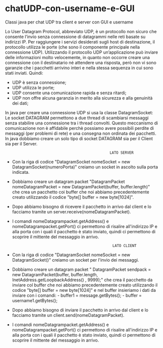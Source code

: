 # chatUDP-con-username-e-GUI
Classi java per chat UDP tra client e server con GUI e username

Lo User Datagram Protocol, abbreviato UDP, è un protocollo non sicuro che consente l’invio senza connessione di datagrammi nelle reti basate su indirizzi IP. Per raggiungere i servizi desiderati sugli host di destinazione, il protocollo utilizza le porte (che sono il componente principale nella connessione UDP). Utilizzando il protocollo UDP un’applicazione può inviare delle informazioni molto velocemente, in quanto non occorre creare una connessione con il destinatario né attendere una risposta, però non vi sono garanzie che i pacchetti arrivino interi e nella stessa sequenza in cui sono stati inviati.
Quindi:
- UDP è senza connessione;
- UDP utilizza le porte;
- UDP consente una comunicazione rapida e senza ritardi;
- UDP non offre alcuna garanzia in merito alla sicurezza e alla genuinità dei dati;

In java per creare una connessione UDP si usa la classe DatagramSocket:
Le socket DATAGRAM permettono a due thread di scambiarsi messaggi senza stabilire una
connessione tra i thread convolti. Questo meccanismo di comunicazione non è affidabile perchè possiamo avere possibili perdite di messaggi (per problemi di rete) e una consegna non ordinata dei pacchetti.
In java dobbiamo creare un solo tipo di socket DATAGRAM sia per il Client sia per il Server.

                                                    LATO SERVER
- Con la riga di codice "DatagramSocket nomeSocket = new DatagramSocket(numeroPorta)" creiamo un socket in ascolto sulla porta indicata.
- Dobbiamo creare un datagram packet "DatagramPacket nomeDatagramPacket = new DatagramPacket(buffer, buffer.length)" che crea un pacchetto coi buffer che noi abbiamo precedentemente creato utilizzando il codice "byte[] buffer = new byte[1024]".
- Dopo abbiamo bisogno di ricevere il pacchetto in arrivo dal client e lo facciamo tramite un server.receive(nomeDatagramPacket).
- I comandi nomeDatagrampacket.getAddress() e nomeDatagrampacket.getPort() ci permettono di risalire all'indirizzo IP  e alla porta con i quali il pacchetto è stato inviato, quindi ci permettono di scoprire il mittente del messaggio in arrivo.


                                                    LATO CLIENT
- Con la riga di codice "DatagramSocket nomeSocket = new DatagramSocket()" creiamo un socket per l'invio dei messaggi.
- Dobbiamo creare un datagram packet " DatagramPacket sendpack = new DatagramPacket(buffer, buffer.length, InetAddress.getLoopbackAddress() , 9999);" che crea il pacchetto da inviare col buffer che noi abbiamo precedentemente creato utilizzando il codice "byte[] buffer = new byte[1024]" e nel buffer insieriamo i dati da inviare con i comandi: 
                      - buffer1 = message.getBytes();
                      - buffer = username1.getBytes();
- Dopo abbiamo bisogno di inviare il pacchetto in arrivo dal client e lo facciamo tramite un client.send(nomeDatagramPacket).
- I comandi nomeDatagrampacket.getAddress() e nomeDatagrampacket.getPort() ci permettono di risalire all'indirizzo IP  e alla porta con i quali il pacchetto è stato inviato, quindi ci permettono di scoprire il mittente del messaggio in arrivo.                                         
